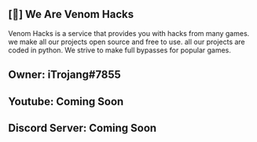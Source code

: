 ## [🎇] We Are Venom Hacks
Venom Hacks is a service that provides you with hacks from many games. we make all our projects open source and free to use. all our projects are coded in python.
We strive to make full bypasses for popular games.

## Owner: iTrojang#7855
## Youtube: Coming Soon
## Discord Server: Coming Soon
